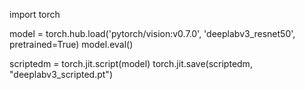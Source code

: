 

<!--
 * @version:
 * @Author:  StevenJokess https://github.com/StevenJokess
 * @Date: 2020-11-13 21:12:15
 * @LastEditors:  StevenJokess https://github.com/StevenJokess
 * @LastEditTime: 2020-11-13 21:12:16
 * @Description:
 * @TODO::
 * @Reference:https://github.com/pytorch/android-demo-app/blob/master/ImageSegmentation/deeplabv3.py
-->

import torch

model = torch.hub.load('pytorch/vision:v0.7.0', 'deeplabv3_resnet50', pretrained=True)
model.eval()

scriptedm = torch.jit.script(model)
torch.jit.save(scriptedm, "deeplabv3_scripted.pt")
